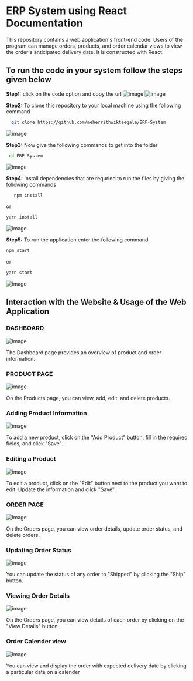 # ERP System using React Documentation
This repository contains a web application's front-end code. 
Users of the program can manage orders, products, and order calendar views to view the order's anticipated delivery date. 
It is constructed with React.

## To run the code in your system follow the steps given below 
                        

**Step1:** click on the code option and copy the url
![image](https://github.com/meherrithwikteegala/ERP-System/assets/91129914/95414a5e-5ef1-41ae-9e50-542cfbaeb7cc)
![image](https://github.com/meherrithwikteegala/ERP-System/assets/91129914/4e19f6d3-4cce-4ed0-b0ca-f501ba118bb9)


**Step2:** To clone this repository to your local machine using the following command
```bash
  git clone https://github.com/meherrithwikteegala/ERP-System
   ```
![image](https://github.com/meherrithwikteegala/ERP-System/assets/91129914/df02d1f6-93a1-48b1-93b8-ffd87d06948e)



**Step3:** Now give the following commands to get into the folder  
```bash
 cd ERP-System
   ```
![image](https://github.com/meherrithwikteegala/ERP-System/assets/91129914/90cf3dc9-4841-4d99-8dd2-fbc5b1b377f5)

**Step4:** Install dependencies that are requried to run the files by giving the following commands 

```bash
   npm install
   ```

   or

   ```bash
   yarn install
   ```

![image](https://github.com/meherrithwikteegala/ERP-System/assets/91129914/a9ac30b1-545b-4462-930b-957c37fa390f)

**Step5:** To run the application enter the following command

   ```bash
   npm start
   ```

   or

   ```bash
   yarn start
   ```

![image](https://github.com/meherrithwikteegala/ERP-System/assets/91129914/9157238f-42c7-4397-955e-7ccf91d76c33)

## Interaction with the Website & Usage of the Web Application

### DASHBOARD

![image](https://github.com/meherrithwikteegala/ERP-System/assets/91129914/7de65765-81b7-41ed-a74d-371d4c04a549)

The Dashboard page provides an overview of product and order information.

### PRODUCT PAGE

![image](https://github.com/meherrithwikteegala/ERP-System/assets/91129914/8d44e7f7-ed1f-4782-a40e-2489c20de437)

On the Products page, you can view, add, edit, and delete products.

### Adding Product Information

![image](https://github.com/meherrithwikteegala/ERP-System/assets/91129914/e12cb717-0366-4e65-9813-dda19edcb618)

To add a new product, click on the "Add Product" button, fill in the required fields, and click "Save".

### Editing a Product

![image](https://github.com/meherrithwikteegala/ERP-System/assets/91129914/01e41b86-5da1-436c-b833-1881cbf2bbc8)

To edit a product, click on the "Edit" button next to the product you want to edit. Update the information and click "Save".

### ORDER PAGE

![image](https://github.com/meherrithwikteegala/ERP-System/assets/91129914/b99c09e0-a31b-4f74-b64d-7d2a607a705c)

On the Orders page, you can view order details, update order status, and delete orders.

### Updating Order Status

![image](https://github.com/meherrithwikteegala/ERP-System/assets/91129914/b00cf01b-65a1-458b-a2c9-84f29dcda67b)

You can update the status of any order to "Shipped" by clicking the "Ship" button.

### Viewing Order Details

![image](https://github.com/meherrithwikteegala/ERP-System/assets/91129914/28e79fae-3341-436f-bca2-8cfb3ef2d749)

On the Orders page, you can view details of each order by clicking on the "View Details" button.

### Order Calender view

![image](https://github.com/meherrithwikteegala/ERP-System/assets/91129914/d252c25e-9878-4c0b-9457-059ae2e9f07a)

You can view and display the order with expected delivery date by clicking  a particular date on a calender
